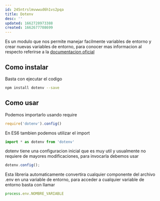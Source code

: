 ```yaml
---
id: 245ntrslmvwwud6h1vs2pqa
title: Dotenv
desc: ''
updated: 1662728973388
created: 1662677708699
---
```


Es un modulo que nos permite manejar facilmente variables de entorno y crear nuevas variables de entorno, para conocer mas informacion al respecto referirse a la [documentacion oficial](https://www.npmjs.com/package/dotenv)

## Como instalar

Basta con ejecutar el codigo

```bash
npm install dotenv --save
```

## Como usar

Podemos importarlo usando require

```javascript
require('dotenv').config()
```

En ES6 tambien podemos utilizar el import

```javascript
import * as dotenv from 'dotenv'
```

dotenv tiene una configuracion inicial que es muy util y usualmente no requiere de mayores modificaciones, para invocarla debemos usar

```javascript
dotenv.config();
```

Esta libreria automaticamente convertira cualquier componente del archivo .env en una variable de entorno, para acceder a cualquier variable de entorno basta con llamar

```javascript
process.env.NOMBRE_VARIABLE
```

